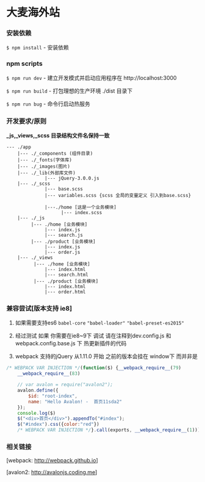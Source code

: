 # 大麦海外站 #



### 安装依赖

`$ npm install` - 安装依赖

### npm scripts

`$ npm run dev` - 建立开发模式并启动应用程序在 http://localhost:3000

`$ npm run build` - 打包理想的生产环境 ./dist 目录下

`$ npm run bug` - 命令行启动热服务


### 开发要求/原则

**_js,_views,_scss 目录结构文件名保持一致**

```
--- ./app
    |--- ./_components (组件目录)
    |--- ./_fonts(字体库)
    |--- ./_images(图片)
    |--- ./_lib(外部库文件)
              |--- jQuery-3.0.0.js
    |--- ./_scss
              |--- base.scss
              |--- variables.scss {scss 全局的变量定义 引入到base.scss}

              |---./home [这是一个业务模块]
                    |--- index.scss
    |--- ./_js
         |--- ./home [业务模块]
              |--- index.js
              |--- search.js
         |--- ./product [业务模块]
              |--- index.js
              |--- order.js
    |--- ./_views
          |--- ./home [业务模块]
              |--- index.html
              |--- search.html
          |--- ./product [业务模块]
              |--- index.html
              |--- order.html
```
### 兼容尝试[版本支持 ie8]

1.  如果需要支持es6
    `babel-core`
    `"babel-loader"`
    `"babel-preset-es2015"`

2.  经过测试
    如果 你需要在ie8~9下 调试
    请在注释到dev.config.js 和 webpack.config.base.js 下 热更新插件的代码


3.  webpack 支持的jQuery 从1.11.0 开始
    之前的版本会挂在 window下
    而并非是

```javascript
/* WEBPACK VAR INJECTION */(function($) {__webpack_require__(79)
	__webpack_require__(83)

	// var avalon = require("avalon2");
	avalon.define({
	    $id: "root-index",
	    name: "Hello Avalon! -  首页11sda2"
	});
	console.log($)
	$("<div>首页</div>").appendTo("#index");
	$("#index").css({color:"red"})
	/* WEBPACK VAR INJECTION */}.call(exports, __webpack_require__(1)))
```


### 相关链接

[webpack: <http://webpack.github.io>]

[avalon2: <http://avalonjs.coding.me>]